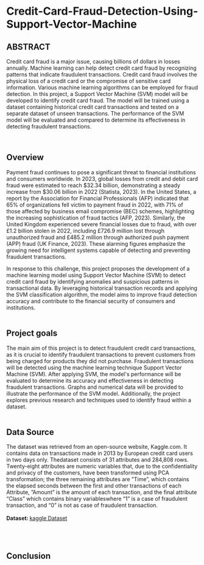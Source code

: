 # Credit-Card-Fraud-Detection-Using-Support-Vector-Machine

 ## ABSTRACT
Credit card fraud is a major issue, causing billions of dollars in losses annually. Machine learning can help detect credit card fraud by recognizing patterns that indicate fraudulent transactions. Credit card fraud involves the physical loss of a credit card or the compromise of sensitive card information. Various machine learning algorithms can be employed for fraud detection. In this project, a Support Vector Machine (SVM) model will be developed to identify credit card fraud. The model will be trained using a dataset containing historical credit card transactions and tested on a separate dataset of unseen transactions. The performance of the SVM model will be evaluated and compared to determine its effectiveness in detecting fraudulent transactions.
<br>

<br>

## Overview
Payment fraud continues to pose a significant threat to financial institutions and consumers worldwide. In 2023, global losses from credit and debit card fraud were estimated to reach $32.34 billion, demonstrating a steady increase from $30.06 billion in 2022 (Statista, 2023). In the United States, a report by the Association for Financial Professionals (AFP) indicated that 65% of organizations fell victim to payment fraud in 2022, with 71% of those affected by business email compromise (BEC) schemes, highlighting the increasing sophistication of fraud tactics (AFP, 2023). Similarly, the United Kingdom experienced severe financial losses due to fraud, with over £1.2 billion stolen in 2022, including £726.9 million lost through unauthorized fraud and £485.2 million through authorized push payment (APP) fraud (UK Finance, 2023). These alarming figures emphasize the growing need for intelligent systems capable of detecting and preventing fraudulent transactions.

In response to this challenge, this project proposes the development of a machine learning model using Support Vector Machine (SVM) to detect credit card fraud by identifying anomalies and suspicious patterns in transactional data. By leveraging historical transaction records and applying the SVM classification algorithm, the model aims to improve fraud detection accuracy and contribute to the financial security of consumers and institutions.
<br>
<br>

## Project goals
The main aim of this project is to detect fraudulent credit card transactions, as it is crucial to identify fraudulent transactions to prevent customers from being charged for products they did not purchase. Fraudulent transactions will be detected using the machine learning technique Support Vector Machine (SVM). After applying SVM, the model's performance will be evaluated to determine its accuracy and effectiveness in detecting fraudulent transactions. Graphs and numerical data will be provided to illustrate the performance of the SVM model. Additionally, the project explores previous research and techniques used to identify fraud within a dataset.
<br>
<br>

## Data Source

The dataset was retrieved from an open-source website, Kaggle.com. It contains data on transactions made in 2013 by European credit card users in two days only. Thedataset consists of 31 attributes and 284,808 rows. Twenty-eight attributes are numeric variables that, due to the confidentiality and privacy of the customers, have been transformed using PCA transformation; the three remaining attributes are ”Time”, which contains the elapsed seconds between the first and other transactions
of each Attribute, ”Amount” is the amount of each transaction, and the final attribute “Class” which contains binary variableswhere “1” is a case of fraudulent transaction, and “0” is not as case of fraudulent transaction.
<br>
<br>
<b>Dataset: </b>
<a href="https://www.kaggle.com/datasets/mlg-ulb/creditcardfraud">kaggle Dataset</a>

<br>

<br>

## Conclusion
